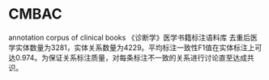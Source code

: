 # CMBAC
annotation corpus of clinical books
《诊断学》医学书籍标注语料库
去重后医学实体数量为3281，实体关系数量为4229。平均标注一致性F1值在实体标注上可达0.974。为保证关系标注质量，对每条标注不一致的关系进行讨论直至达成共识。
